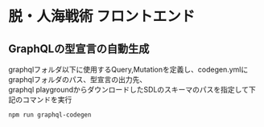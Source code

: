 # 脱・人海戦術 フロントエンド

## GraphQLの型宣言の自動生成

graphqlフォルダ以下に使用するQuery,Mutationを定義し、codegen.ymlにgraphqlフォルダのパス、型宣言の出力先、  
graphql playgroundからダウンロードしたSDLのスキーマのパスを指定して下記のコマンドを実行

```bash
npm run graphql-codegen
```
